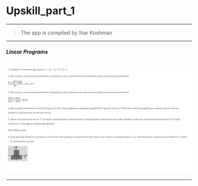 # Upskill_part_1
-------------------
> The app is compiled by Ihar Koshman

***

##### Linear Programs 

<h2>
   <img src="screenshots/linearprograms.PNG" width="600">
</h2>

***

